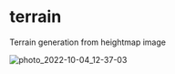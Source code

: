 # terrain
Terrain generation from heightmap image

![photo_2022-10-04_12-37-03](https://user-images.githubusercontent.com/39990711/193742855-04233768-4601-4c81-abff-8e0bb8290b91.jpg)
